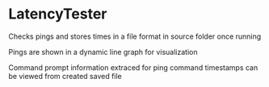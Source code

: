 # LatencyTester
Checks pings and stores times in a file format in source folder once running

Pings are shown in a dynamic line graph for visualization

Command prompt information extraced for ping command timestamps can be viewed from created saved file






